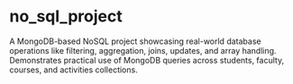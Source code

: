 # no_sql_project
A MongoDB-based NoSQL project showcasing real-world database operations like filtering, aggregation, joins, updates, and array handling. Demonstrates practical use of MongoDB queries across students, faculty, courses, and activities collections.
